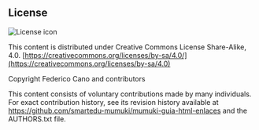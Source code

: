 ## License
![License icon](https://licensebuttons.net/l/by-sa/3.0/88x31.png)

This content is distributed under Creative Commons License Share-Alike, 4.0. [https://creativecommons.org/licenses/by-sa/4.0/](https://creativecommons.org/licenses/by-sa/4.0)

Copyright Federico Cano and contributors

This content consists of voluntary contributions made by many
individuals. For exact contribution history, see its revision history
available at https://github.com/smartedu-mumuki/mumuki-guia-html-enlaces and the AUTHORS.txt file.

